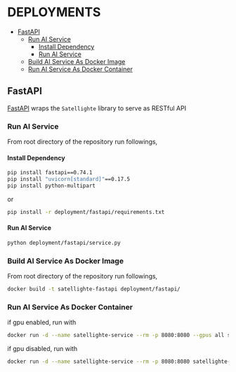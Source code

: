 # DEPLOYMENTS <!-- omit in toc -->

- [FastAPI](#fastapi)
	- [Run AI Service](#run-ai-service)
		- [Install Dependency](#install-dependency)
		- [Run AI Service](#run-ai-service-1)
	- [Build AI Service As Docker Image](#build-ai-service-as-docker-image)
	- [Run AI Service As Docker Container](#run-ai-service-as-docker-container)

## FastAPI

[FastAPI](https://fastapi.tiangolo.com/) wraps the `Satellighte` library to serve as RESTful API

### Run AI Service

From root directory of the repository run followings,

#### Install Dependency

```bash
pip install fastapi==0.74.1
pip install "uvicorn[standard]"==0.17.5
pip install python-multipart
```

or

```bash
pip install -r deployment/fastapi/requirements.txt
```

#### Run AI Service

```bash
python deployment/fastapi/service.py
```

### Build AI Service As Docker Image

From root directory of the repository run followings,

```bash
docker build -t satellighte-fastapi deployment/fastapi/
```

### Run AI Service As Docker Container

if gpu enabled, run with

```bash
docker run -d --name satellighte-service --rm -p 8080:8080 --gpus all satellighte-fastapi
```

if gpu disabled, run with

```bash
docker run -d --name satellighte-service --rm -p 8080:8080 satellighte-fastapi
```
